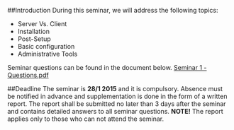 ##Introduction
During this seminar, we will address the following topics:

* Server Vs. Client
* Installation
* Post-Setup
* Basic configuration
* Administrative Tools

Seminar questions can be found in the document below.
[Seminar 1 - Questions.pdf](https://github.com/1DV020/Seminar/raw/master/Seminar%201/Seminar_1.pdf)

##Deadline
The seminar is **28/1 2015** and it is compulsory.
Absence must be notified in advance and supplementation is done in the form of a written report. The report shall be submitted no later than 3 days after the seminar and contains detailed answers to all seminar questions. 
**NOTE!** The report applies only to those who can not attend the seminar.